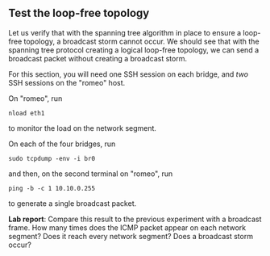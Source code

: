 ## Test the loop-free topology

Let us verify that with the spanning tree algorithm in place to ensure a loop-free topology, a broadcast storm cannot occur. We should see that with the spanning tree protocol creating a logical loop-free topology, we can send a broadcast packet without creating a broadcast storm.

For this section, you will need one SSH session on each bridge, and _two_ SSH sessions on the "romeo" host. 

On "romeo", run

```
nload eth1
```

to monitor the load on the network segment. 


On each of the four bridges, run

```
sudo tcpdump -env -i br0
```

and then, on the second terminal on "romeo", run

```
ping -b -c 1 10.10.0.255
```

to generate a single broadcast packet.

**Lab report**: Compare this result to the previous experiment with a broadcast frame. How many times does the ICMP packet appear on each network segment? Does it reach every network segment? Does a broadcast storm occur?
